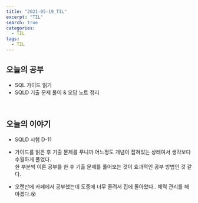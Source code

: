 ```yaml
---
title: "2021-05-19_TIL"
excerpt: "TIL"
search: true
categories: 
  - TIL
tags: 
  - TIL
---
```


## 오늘의 공부

- SQL 가이드 읽기<br>
- SQLD 기출 문제 풀이 & 오답 노트 정리<br>

<br>

## 오늘의 이야기

- SQLD 시험 D-11<br>

- 가이드를 읽은 후 기출 문제를 푸니까 어느정도 개념이 잡혀있는 상태여서 생각보다 수월하게 풀었다.<br>
한 부분씩 이론 공부를 한 후 기출 문제를 풀어보는 것이 효과적인 공부 방법인 것 같다.<br>

- 오랜만에 카페에서 공부했는데 도중에 너무 졸려서 집에 돌아왔다.. 체력 관리를 해야겠다.😵<br>



<br><br>


